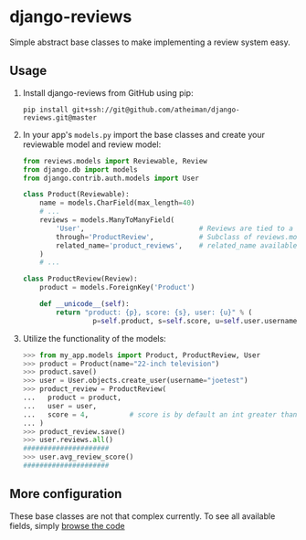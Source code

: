# django-reviews

Simple abstract base classes to make implementing a review system easy.



## Usage

1.  Install django-reviews from GitHub using pip:

    `pip install git+ssh://git@github.com/atheiman/django-reviews.git@master`

1.  In your app's `models.py` import the base classes and create your reviewable model and review model:

    ```python
    from reviews.models import Reviewable, Review
    from django.db import models
    from django.contrib.auth.models import User

    class Product(Reviewable):
        name = models.CharField(max_length=40)
        # ...
        reviews = models.ManyToManyField(
            'User',                            # Reviews are tied to a User instance
            through='ProductReview',           # Subclass of reviews.models.Review
            related_name='product_reviews',    # related_name available from User instance
        )
        # ...

    class ProductReview(Review):
        product = models.ForeignKey('Product')

        def __unicode__(self):
            return "product: {p}, score: {s}, user: {u}" % (
                     p=self.product, s=self.score, u=self.user.username)
    ```

1.  Utilize the functionality of the models:

    ```python
    >>> from my_app.models import Product, ProductReview, User
    >>> product = Product(name="22-inch television")
    >>> product.save()
    >>> user = User.objects.create_user(username="joetest")
    >>> product_review = ProductReview(
    ...   product = product,
    ...   user = user,
    ...   score = 4,          # score is by default an int greater than 0 but less than 6
    ... )
    >>> product_review.save()
    >>> user.reviews.all()
    #####################
    >>> user.avg_review_score()
    #####################
    ```



## More configuration

These base classes are not that complex currently. To see all available fields, simply [browse the code](https://github.com/atheiman/django-reviews/blob/master/reviews/models.py)
